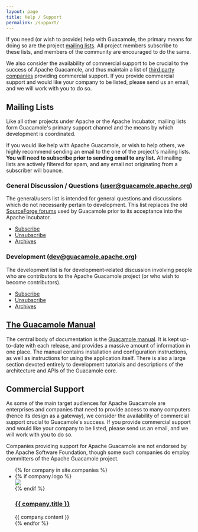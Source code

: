 ```yaml
---
layout: page 
title: Help / Support
permalink: /support/
---
```


If you need (or wish to provide) help with Guacamole, the primary means for
doing so are the project [mailing lists](#mailing-lists). All project members
subscribe to these lists, and members of the community are encouraged to do the
same.

We also consider the availability of commercial support to be crucial to the
success of Apache Guacamole, and thus maintain a list of [third party
companies](#commercial-support) providing commercial support. If you provide
commercial support and would like your company to be listed, please send us an
email, and we will work with you to do so.

Mailing Lists
-------------

Like all other projects under Apache or the Apache Incubator, mailing lists
form Guacamole's primary support channel and the means by which development
is coordinated.

If you would like help with Apache Guacamole, or wish to help others, we highly
recommend sending an email to the one of the project's mailing lists. **You
will need to subscribe prior to sending email to any list.** All mailing lists
are actively filtered for spam, and any email not originating from a subscriber
will bounce.

### General Discussion / Questions ([user@guacamole.apache.org](mailto:user@guacamole.apache.org))

The general/users list is intended for general questions and discussions which
do not necessarily pertain to development. This list replaces the old
[SourceForge forums](https://sourceforge.net/p/guacamole/discussion/) used by
Guacamole prior to its acceptance into the Apache Incubator.

* [Subscribe](mailto:user-subscribe@guacamole.apache.org)
* [Unsubscribe](mailto:user-unsubscribe@guacamole.apache.org)
* [Archives](http://mail-archives.apache.org/mod_mbox/guacamole-user/)

### Development ([dev@guacamole.apache.org](mailto:dev@guacamole.apache.org))

The development list is for development-related discussion involving people who
are contributors to the Apache Guacamole project (or who wish to become
contributors).

* [Subscribe](mailto:dev-subscribe@guacamole.apache.org)
* [Unsubscribe](mailto:dev-unsubscribe@guacamole.apache.org)
* [Archives](http://mail-archives.apache.org/mod_mbox/guacamole-dev/)

[The Guacamole Manual](/doc/gug/)
---------------------------------

The central body of documentation is the [Guacamole manual](/doc/gug/). It is kept up-to-date with each release, and provides a massive amount of information in one place. The manual contains installation and configuration instructions, as well as instructions for using the application itself. There is also a large section devoted entirely to development tutorials and descriptions of the architecture and APIs of the Guacamole core.

Commercial Support
------------------------------

As some of the main target audiences for Apache Guacamole are enterprises and
companies that need to provide access to many computers (hence its design as a
gateway), we consider the availability of commercial support crucial to
Guacamole's success. If you provide commercial support and would like your
company to be listed, please send us an email, and we will work with you to do
so.

Companies providing support for Apache Guacamole are not endorsed by the Apache
Software Foundation, though some such companies do employ committers of the
Apache Guacamole project.

<ul class="company-list">
    {% for company in site.companies %}
        <li class="company">
            {% if company.logo %}
                <div class="company-logo"><a href="{{ company.location }}"><img src="{{ company.logo }}"/></a></div>
            {% endif %}
            <div class="company-description">
                <h3><a href="{{ company.location }}">{{ company.title }}</a></h3>
                {{ company.content }}
            </div>
        </li>
    {% endfor %}
</ul>


